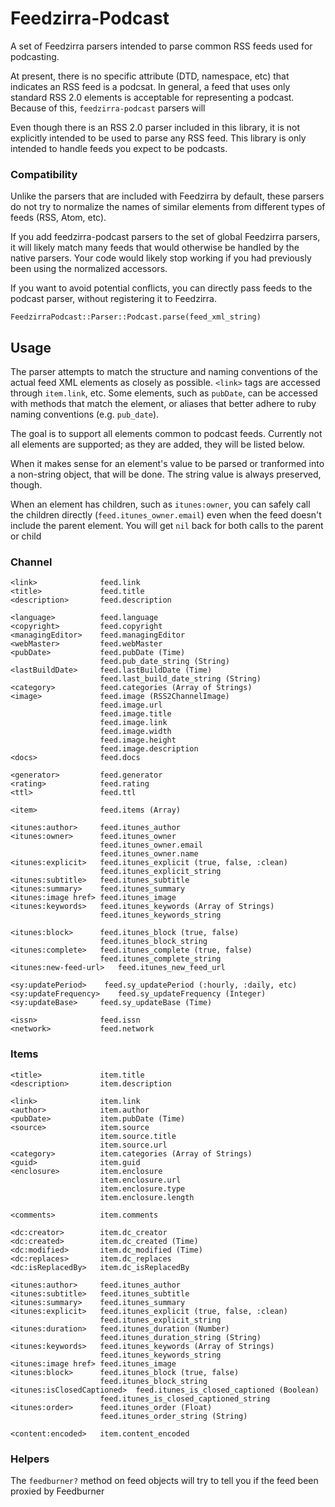 # Feedzirra-Podcast

A set of Feedzirra parsers intended to parse common RSS feeds used for podcasting.

At present, there is no specific attribute (DTD, namespace, etc) that indicates an RSS feed is a podcsat. In general, a feed that uses only standard RSS 2.0 elements is acceptable for representing a podcast. Because of this, `feedzirra-podcast` parsers will

Even though there is an RSS 2.0 parser included in this library, it is not explicitly intended to be used to parse any RSS feed. This library is only intended to handle feeds you expect to be podcasts.

### Compatibility

Unlike the parsers that are included with Feedzirra by default, these parsers do not try to normalize the names of similar elements from different types of feeds (RSS, Atom, etc).

If you add feedzirra-podcast parsers to the set of global Feedzirra parsers, it will likely match many feeds that would otherwise be handled by the native parsers. Your code would likely stop working if you had previously been using the normalized accessors.

If you want to avoid potential conflicts, you can directly pass feeds to the podcast parser, without registering it to Feedzirra.

	FeedzirraPodcast::Parser::Podcast.parse(feed_xml_string)

## Usage

The parser attempts to match the structure and naming conventions of the actual feed XML elements as closely as possible. `<link>` tags are accessed through `item.link`, etc. Some elements, such as `pubDate`, can be accessed with methods that match the element, or aliases that better adhere to ruby naming conventions (e.g. `pub_date`).

The goal is to support all elements common to podcast feeds. Currently not all elements are supported; as they are added, they will be listed below.

When it makes sense for an element's value to be parsed or tranformed into a non-string object, that will be done. The string value is always preserved, though.

When an element has children, such as `itunes:owner`, you can safely call the children directly (`feed.itunes_owner.email`) even when the feed doesn't include the parent element. You will get `nil` back for both calls to the parent or child

### Channel

	<link>				feed.link
	<title>				feed.title
	<description>		feed.description

	<language>			feed.language
	<copyright>			feed.copyright
	<managingEditor>	feed.managingEditor
	<webMaster>			feed.webMaster
	<pubDate>			feed.pubDate (Time)
						feed.pub_date_string (String)
	<lastBuildDate>		feed.lastBuildDate (Time)
						feed.last_build_date_string (String)
	<category>			feed.categories (Array of Strings)
	<image>				feed.image (RSS2ChannelImage)
						feed.image.url
						feed.image.title
						feed.image.link
						feed.image.width
						feed.image.height
						feed.image.description
	<docs>				feed.docs

	<generator>			feed.generator
	<rating>			feed.rating
	<ttl>				feed.ttl

	<item>				feed.items (Array)

	<itunes:author>		feed.itunes_author
	<itunes:owner>		feed.itunes_owner
						feed.itunes_owner.email
						feed.itunes_owner.name
	<itunes:explicit> 	feed.itunes_explicit (true, false, :clean)
						feed.itunes_explicit_string
	<itunes:subtitle> 	feed.itunes_subtitle
	<itunes:summary> 	feed.itunes_summary
	<itunes:image href>	feed.itunes_image
	<itunes:keywords> 	feed.itunes_keywords (Array of Strings)
						feed.itunes_keywords_string

	<itunes:block>	 	feed.itunes_block (true, false)
						feed.itunes_block_string
	<itunes:complete> 	feed.itunes_complete (true, false)
						feed.itunes_complete_string
	<itunes:new-feed-url>	feed.itunes_new_feed_url
	
	<sy:updatePeriod>	 feed.sy_updatePeriod (:hourly, :daily, etc)
	<sy:updateFrequency>	feed.sy_updateFrequency (Integer)
	<sy:updateBase>		feed.sy_updateBase (Time)

	<issn>				feed.issn
	<network>			feed.network

### Items

	<title>				item.title
	<description>		item.description

	<link>				item.link
	<author>			item.author
	<pubDate>			item.pubDate (Time)
	<source>			item.source
						item.source.title
						item.source.url
	<category>			item.categories (Array of Strings)
	<guid>				item.guid
	<enclosure>			item.enclosure
						item.enclosure.url
						item.enclosure.type
						item.enclosure.length

	<comments>			item.comments
	
	<dc:creator>		item.dc_creator
	<dc:created>		item.dc_created (Time)
	<dc:modified>		item.dc_modified (Time)
	<dc:replaces>		item.dc_replaces
	<dc:isReplacedBy>	item.dc_isReplacedBy
	
	<itunes:author>		feed.itunes_author
	<itunes:subtitle> 	feed.itunes_subtitle
	<itunes:summary> 	feed.itunes_summary
	<itunes:explicit> 	feed.itunes_explicit (true, false, :clean)
						feed.itunes_explicit_string
	<itunes:duration>	feed.itunes_duration (Number)
						feed.itunes_duration_string (String)
	<itunes:keywords> 	feed.itunes_keywords (Array of Strings)
						feed.itunes_keywords_string
	<itunes:image href>	feed.itunes_image
	<itunes:block>	 	feed.itunes_block (true, false)
						feed.itunes_block_string
	<itunes:isClosedCaptioned>	feed.itunes_is_closed_captioned (Boolean)
						feed.itunes_is_closed_captioned_string
	<itunes:order>		feed.itunes_order (Float)
						feed.itunes_order_string (String)
	
	<content:encoded>	item.content_encoded	

### Helpers

The `feedburner?` method on feed objects will try to tell you if the feed been proxied by Feedburner

